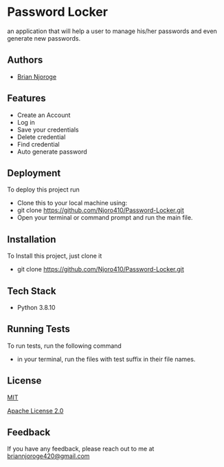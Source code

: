 
# Password Locker

an  application that will help a user to manage his/her passwords and even generate new passwords.


## Authors

- [Brian Njoroge](https://github.com/Njoro410)


## Features

- Create an Account
- Log in
- Save your credentials
- Delete credential
- Find credential
- Auto generate password


## Deployment

To deploy this project run

- Clone this to your local machine using:
- git clone https://github.com/Njoro410/Password-Locker.git
- Open your terminal or command prompt and run the main file.


## Installation

To Install this project, just clone it

- git clone https://github.com/Njoro410/Password-Locker.git

## Tech Stack

- Python 3.8.10


## Running Tests

To run tests, run the following command

- in your terminal, run the files with test suffix in their file names.

## License

[MIT](https://choosealicense.com/licenses/mit/)

[Apache License 2.0](https://opensource.org/licenses/Apache-2.0)


## Feedback

If you have any feedback, please reach out to me at briannjoroge420@gmail.com

